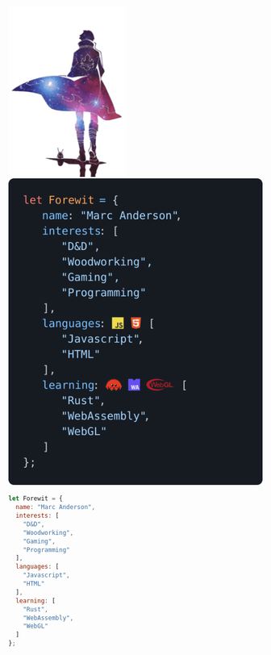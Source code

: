 <a href="#"><img height="338" src="gm-transparent.gif"/></a>&nbsp;&nbsp;&nbsp;&nbsp;&nbsp;&nbsp;&nbsp;&nbsp;&nbsp;&nbsp;&nbsp;&nbsp;&nbsp;<a href="#"><img src="rendered.svg"></a>

```javascript
let Forewit = {
  name: "Marc Anderson",
  interests: [
    "D&D",
    "Woodworking",
    "Gaming",
    "Programming"
  ],
  languages: [
    "Javascript",
    "HTML"
  ],
  learning: [
    "Rust",
    "WebAssembly",
    "WebGL"
  ]
};
```